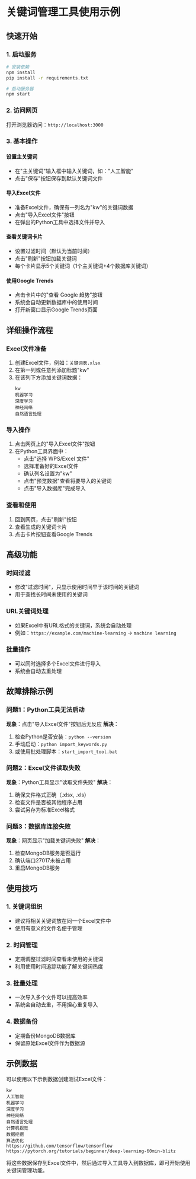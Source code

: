 # 关键词管理工具使用示例

## 快速开始

### 1. 启动服务
```bash
# 安装依赖
npm install
pip install -r requirements.txt

# 启动服务器
npm start
```

### 2. 访问网页
打开浏览器访问：`http://localhost:3000`

### 3. 基本操作

#### 设置主关键词
- 在"主关键词"输入框中输入关键词，如："人工智能"
- 点击"保存"按钮保存到默认关键词文件

#### 导入Excel文件
- 准备Excel文件，确保有一列名为"kw"的关键词数据
- 点击"导入Excel文件"按钮
- 在弹出的Python工具中选择文件并导入

#### 查看关键词卡片
- 设置过滤时间（默认为当前时间）
- 点击"刷新"按钮加载关键词
- 每个卡片显示5个关键词（1个主关键词+4个数据库关键词）

#### 使用Google Trends
- 点击卡片中的"查看 Google 趋势"按钮
- 系统会自动更新数据库中的使用时间
- 打开新窗口显示Google Trends页面

## 详细操作流程

### Excel文件准备
1. 创建Excel文件，例如：`关键词表.xlsx`
2. 在第一列或任意列添加标题"kw"
3. 在该列下方添加关键词数据：
   ```
   kw
   机器学习
   深度学习
   神经网络
   自然语言处理
   ```

### 导入操作
1. 点击网页上的"导入Excel文件"按钮
2. 在Python工具界面中：
   - 点击"选择 WPS/Excel 文件"
   - 选择准备好的Excel文件
   - 确认列名设置为"kw"
   - 点击"预览数据"查看将要导入的关键词
   - 点击"导入数据库"完成导入

### 查看和使用
1. 回到网页，点击"刷新"按钮
2. 查看生成的关键词卡片
3. 点击卡片按钮查看Google Trends

## 高级功能

### 时间过滤
- 修改"过滤时间"，只显示使用时间早于该时间的关键词
- 用于查找长时间未使用的关键词

### URL关键词处理
- 如果Excel中有URL格式的关键词，系统会自动处理
- 例如：`https://example.com/machine-learning` → `machine learning`

### 批量操作
- 可以同时选择多个Excel文件进行导入
- 系统会自动去重处理

## 故障排除示例

### 问题1：Python工具无法启动
**现象**：点击"导入Excel文件"按钮后无反应
**解决**：
1. 检查Python是否安装：`python --version`
2. 手动启动：`python import_keywords.py`
3. 或使用批处理脚本：`start_import_tool.bat`

### 问题2：Excel文件读取失败
**现象**：Python工具显示"读取文件失败"
**解决**：
1. 确保文件格式正确（.xlsx, .xls）
2. 检查文件是否被其他程序占用
3. 尝试另存为标准Excel格式

### 问题3：数据库连接失败
**现象**：网页显示"加载关键词失败"
**解决**：
1. 检查MongoDB服务是否运行
2. 确认端口27017未被占用
3. 重启MongoDB服务

## 使用技巧

### 1. 关键词组织
- 建议将相关关键词放在同一个Excel文件中
- 使用有意义的文件名便于管理

### 2. 时间管理
- 定期调整过滤时间查看未使用的关键词
- 利用使用时间追踪功能了解关键词热度

### 3. 批量处理
- 一次导入多个文件可以提高效率
- 系统会自动去重，不用担心重复导入

### 4. 数据备份
- 定期备份MongoDB数据库
- 保留原始Excel文件作为数据源

## 示例数据

可以使用以下示例数据创建测试Excel文件：

```
kw
人工智能
机器学习
深度学习
神经网络
自然语言处理
计算机视觉
数据挖掘
算法优化
https://github.com/tensorflow/tensorflow
https://pytorch.org/tutorials/beginner/deep-learning-60min-blitz
```

将这些数据保存到Excel文件中，然后通过导入工具导入到数据库，即可开始使用关键词管理功能。 